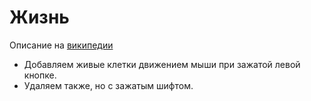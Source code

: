 Жизнь
=====

Описание на [википедии](https://ru.wikipedia.org/wiki/%D0%96%D0%B8%D0%B7%D0%BD%D1%8C_(%D0%B8%D0%B3%D1%80%D0%B0))


* Добавляем живые клетки движением мыши при зажатой левой кнопке.
* Удаляем также, но с зажатым шифтом.

